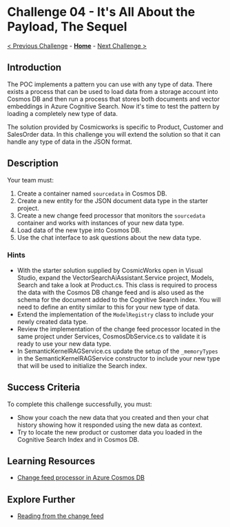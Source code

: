 # Challenge 04 - It's All About the Payload, The Sequel

[< Previous Challenge](./Challenge-03.md) -  **[Home](../README.md)** - [Next Challenge >](./Challenge-05.md)

## Introduction

The POC implements a pattern you can use with any type of data. There exists a process that can be used to load data from a storage account into Cosmos DB and then run a process that stores both documents and vector embeddings in Azure Cognitive Search. Now it's time to test the pattern by loading a completely new type of data.

The solution provided by Cosmicworks is specific to Product, Customer and SalesOrder data. In this challenge you will extend the solution so that it can handle any type of data in the JSON format.

## Description

Your team must:

1. Create a container named `sourcedata` in Cosmos DB.
2. Create a new entity for the JSON document data type in the starter project.
3. Create a new change feed processor that monitors the `sourcedata` container and works with instances of your new data type.
4. Load data of the new type into Cosmos DB.
5. Use the chat interface to ask questions about the new data type.

### Hints

- With the starter solution supplied by CosmicWorks open in Visual Studio, expand the VectorSearchAiAssistant.Service project, Models, Search and take a look at Product.cs. This class is required to process the data with the Cosmos DB change feed and is also used as the schema for the document added to the Cognitive Search index. You will need to define an entity similar to this for your new type of data.
- Extend the implementation of the `ModelRegistry` class to include your newly created data type.
- Review the implementation of the change feed processor located in the same project under Services, CosmosDbService.cs to validate it is ready to use your new data type.
- In SemanticKernelRAGService.cs update the setup of the `_memoryTypes` in the SemanticKernelRAGService constructor to include your new type that will be used to initialize the Search index.

## Success Criteria

To complete this challenge successfully, you must:

- Show your coach the new data that you created and then your chat history showing how it responded using the new data as context.
- Try to locate the new product or customer data you loaded in the Cognitive Search Index and in Cosmos DB.

## Learning Resources

- [Change feed processor in Azure Cosmos DB](https://learn.microsoft.com/azure/cosmos-db/nosql/change-feed-processor?tabs=dotnet)

## Explore Further

- [Reading from the change feed](https://learn.microsoft.com/azure/cosmos-db/nosql/read-change-feed)
